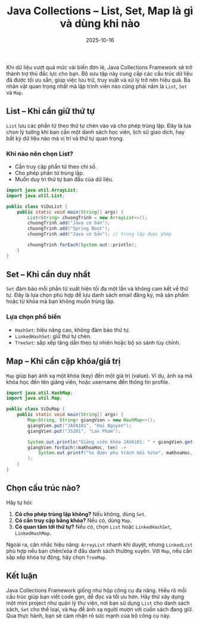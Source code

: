 ﻿---
title: "Java Collections – List, Set, Map là gì và dùng khi nào"
date: 2025-10-16
draft: false
tags: ["Java", "JavaScript", "Lập trình"]
categories: ["Lập trình"]
description: "Giải thích các cấu trúc List, Set, Map trong Java Collections Framework và cách chọn đúng công cụ."
image: "/images/posts/java-collections-co-ban.jpg"
---

Khi dữ liệu vượt quá mức vài biến đơn lẻ, Java Collections Framework sẽ trở thành trợ thủ đắc lực cho bạn. Bộ sưu tập này cung cấp các cấu trúc dữ liệu đã được tối ưu sẵn, giúp việc lưu trữ, truy xuất và xử lý trở nên hiệu quả. Ba nhân vật quan trọng nhất mà lập trình viên nào cũng phải nắm là `List`, `Set` và `Map`.

## List – Khi cần giữ thứ tự

`List` lưu các phần tử theo thứ tự chèn vào và cho phép trùng lặp. Đây là lựa chọn lý tưởng khi bạn cần một danh sách học viên, lịch sử giao dịch, hay bất kỳ dữ liệu nào mà vị trí và thứ tự quan trọng.

### Khi nào nên chọn List?

- Cần truy cập phần tử theo chỉ số.  
- Cho phép phần tử trùng lặp.  
- Muốn duy trì thứ tự ban đầu của dữ liệu.  

```java
import java.util.ArrayList;
import java.util.List;

public class ViDuList {
    public static void main(String[] args) {
        List<String> chuongTrinh = new ArrayList<>();
        chuongTrinh.add("Java cơ bản");
        chuongTrinh.add("Spring Boot");
        chuongTrinh.add("Java cơ bản"); // trùng lặp được phép

        chuongTrinh.forEach(System.out::println);
    }
}
```

## Set – Khi cần duy nhất

`Set` đảm bảo mỗi phần tử xuất hiện tối đa một lần và không cam kết về thứ tự. Đây là lựa chọn phù hợp để lưu danh sách email đăng ký, mã sản phẩm hoặc từ khóa mà bạn không muốn trùng lặp.

### Lựa chọn phổ biến

- `HashSet`: hiệu năng cao, không đảm bảo thứ tự.  
- `LinkedHashSet`: giữ thứ tự chèn.  
- `TreeSet`: sắp xếp tăng dần theo tự nhiên hoặc bộ so sánh tùy chỉnh.  

## Map – Khi cần cặp khóa/giá trị

`Map` giúp bạn ánh xạ một khóa (key) đến một giá trị (value). Ví dụ, ánh xạ mã khóa học đến tên giảng viên, hoặc username đến thông tin profile.

```java
import java.util.HashMap;
import java.util.Map;

public class ViDuMap {
    public static void main(String[] args) {
        Map<String, String> giangVien = new HashMap<>();
        giangVien.put("JAVA101", "Hai Nguyen");
        giangVien.put("JS201", "Lan Pham");

        System.out.println("Giảng viên khóa JAVA101: " + giangVien.get("JAVA101"));
        giangVien.forEach((maKhoaHoc, ten) ->
            System.out.printf("%s được phụ trách bởi %s%n", maKhoaHoc, ten)
        );
    }
}
```

## Chọn cấu trúc nào?

Hãy tự hỏi:

1. **Có cho phép trùng lặp không?** Nếu không, dùng `Set`.  
2. **Có cần truy cập bằng khóa?** Nếu có, dùng `Map`.  
3. **Có quan tâm tới thứ tự?** Nếu có, chọn `List` hoặc `LinkedHashSet`, `LinkedHashMap`.  

Ngoài ra, cân nhắc hiệu năng: `ArrayList` nhanh khi duyệt, nhưng `LinkedList` phù hợp nếu bạn chèn/xóa ở đầu danh sách thường xuyên. Với `Map`, nếu cần sắp xếp khóa tự động, hãy chọn `TreeMap`.

## Kết luận

Java Collections Framework giống như hộp công cụ đa năng. Hiểu rõ mỗi cấu trúc giúp bạn viết code gọn, dễ đọc và tối ưu hơn. Hãy thử xây dựng một mini project như quản lý thư viện, nơi bạn sử dụng `List` cho danh sách sách, `Set` cho thể loại, và `Map` để ánh xạ người mượn với cuốn sách đang giữ. Qua thực hành, bạn sẽ cảm nhận rõ sức mạnh của bộ công cụ này.
